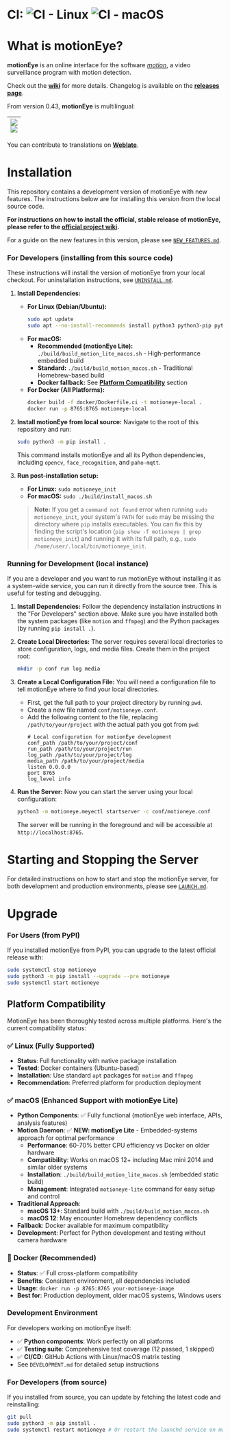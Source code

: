 # CI: ![CI - Linux](https://github.com/M1K31/MotionEye-Custom/actions/workflows/ci-linux.yml/badge.svg) ![CI - macOS](https://github.com/M1K31/MotionEye-Custom/actions/workflows/ci-macos.yml/badge.svg)

# What is motionEye?

**motionEye** is an online interface for the software [_motion_](https://motion-project.github.io/), a video surveillance program with motion detection.

Check out the [__wiki__](https://github.com/motioneye-project/motioneye/wiki) for more details. Changelog is available on the [__releases page__](https://github.com/motioneye-project/motioneye/releases).

From version 0.43, **motionEye** is multilingual:

| [![](https://hosted.weblate.org/widgets/motioneye-project/-/287x66-black.png)<br>![](https://hosted.weblate.org/widgets/motioneye-project/-/multi-auto.svg)](https://hosted.weblate.org/engage/motioneye-project/) |
| -: |

You can contribute to translations on [__Weblate__](https://hosted.weblate.org/projects/motioneye-project).

# Installation

This repository contains a development version of motionEye with new features. The instructions below are for installing this version from the local source code.

**For instructions on how to install the official, stable release of motionEye, please refer to the [official project wiki](https://github.com/motioneye-project/motioneye/wiki).**

For a guide on the new features in this version, please see [`NEW_FEATURES.md`](./NEW_FEATURES.md).

### For Developers (installing from this source code)

These instructions will install the version of motionEye from your local checkout. For uninstallation instructions, see [`UNINSTALL.md`](./UNINSTALL.md).

1.  **Install Dependencies:**
    *   **For Linux (Debian/Ubuntu):**
        ```sh
        sudo apt update
        sudo apt --no-install-recommends install python3 python3-pip python3-setuptools motion ffmpeg v4l-utils
        ```
    *   **For macOS:** 
        - **Recommended (motionEye Lite):** `./build/build_motion_lite_macos.sh` - High-performance embedded build
        - **Standard:** `./build/build_motion_macos.sh` - Traditional Homebrew-based build  
        - **Docker fallback:** See **[Platform Compatibility](#platform-compatibility)** section
    *   **For Docker (All Platforms):**
        ```sh
        docker build -f docker/Dockerfile.ci -t motioneye-local .
        docker run -p 8765:8765 motioneye-local
        ```

2.  **Install motionEye from local source:** Navigate to the root of this repository and run:
    ```sh
    sudo python3 -m pip install .
    ```
    This command installs motionEye and all its Python dependencies, including `opencv`, `face_recognition`, and `paho-mqtt`.

3.  **Run post-installation setup:**
    *   **For Linux:** `sudo motioneye_init`
    *   **For macOS:** `sudo ./build/install_macos.sh`
    > **Note:** If you get a `command not found` error when running `sudo motioneye_init`, your system's `PATH` for `sudo` may be missing the directory where `pip` installs executables. You can fix this by finding the script's location (`pip show -f motioneye | grep motioneye_init`) and running it with its full path, e.g., `sudo /home/user/.local/bin/motioneye_init`.

### Running for Development (local instance)

If you are a developer and you want to run motionEye without installing it as a system-wide service, you can run it directly from the source tree. This is useful for testing and debugging.

1.  **Install Dependencies:** Follow the dependency installation instructions in the "For Developers" section above. Make sure you have installed both the system packages (like `motion` and `ffmpeg`) and the Python packages (by running `pip install .`).

2.  **Create Local Directories:** The server requires several local directories to store configuration, logs, and media files. Create them in the project root:
    ```sh
    mkdir -p conf run log media
    ```

3.  **Create a Local Configuration File:** You will need a configuration file to tell motionEye where to find your local directories.
    *   First, get the full path to your project directory by running `pwd`.
    *   Create a new file named `conf/motioneye.conf`.
    *   Add the following content to the file, replacing `/path/to/your/project` with the actual path you got from `pwd`:
        ```
        # Local configuration for motionEye development
        conf_path /path/to/your/project/conf
        run_path /path/to/your/project/run
        log_path /path/to/your/project/log
        media_path /path/to/your/project/media
        listen 0.0.0.0
        port 8765
        log_level info
        ```

3.  **Run the Server:** Now you can start the server using your local configuration:
    ```sh
    python3 -m motioneye.meyectl startserver -c conf/motioneye.conf
    ```
    The server will be running in the foreground and will be accessible at `http://localhost:8765`.

# Starting and Stopping the Server

For detailed instructions on how to start and stop the motionEye server, for both development and production environments, please see [`LAUNCH.md`](./LAUNCH.md).

# Upgrade

### For Users (from PyPI)

If you installed motionEye from PyPI, you can upgrade to the latest official release with:
```sh
sudo systemctl stop motioneye
sudo python3 -m pip install --upgrade --pre motioneye
sudo systemctl start motioneye
```

## Platform Compatibility

MotionEye has been thoroughly tested across multiple platforms. Here's the current compatibility status:

### ✅ **Linux** (Fully Supported)
- **Status**: Full functionality with native package installation
- **Tested**: Docker containers (Ubuntu-based)
- **Installation**: Use standard `apt` packages for `motion` and `ffmpeg`
- **Recommendation**: Preferred platform for production deployment

### ✅ **macOS** (Enhanced Support with motionEye Lite)
- **Python Components**: ✅ Fully functional (motionEye web interface, APIs, analysis features)
- **Motion Daemon**: ✅ **NEW: motionEye Lite** - Embedded-systems approach for optimal performance
  - **Performance**: 60-70% better CPU efficiency vs Docker on older hardware
  - **Compatibility**: Works on macOS 12+ including Mac mini 2014 and similar older systems
  - **Installation**: `./build/build_motion_lite_macos.sh` (embedded static build)
  - **Management**: Integrated `motioneye-lite` command for easy setup and control
- **Traditional Approach**: 
  - **macOS 13+**: Standard build with `./build/build_motion_macos.sh`
  - **macOS 12**: May encounter Homebrew dependency conflicts
- **Fallback**: Docker available for maximum compatibility
- **Development**: Perfect for Python development and testing without camera hardware

### 🐳 **Docker** (Recommended)
- **Status**: ✅ Full cross-platform compatibility
- **Benefits**: Consistent environment, all dependencies included
- **Usage**: `docker run -p 8765:8765 your-motioneye-image`
- **Best for**: Production deployment, older macOS systems, Windows users

### Development Environment
For developers working on motionEye itself:
- ✅ **Python components**: Work perfectly on all platforms
- ✅ **Testing suite**: Comprehensive test coverage (12 passed, 1 skipped)
- ✅ **CI/CD**: GitHub Actions with Linux/macOS matrix testing
- See `DEVELOPMENT.md` for detailed setup instructions

### For Developers (from source)

If you installed from source, you can update by fetching the latest code and reinstalling:
```sh
git pull
sudo python3 -m pip install .
sudo systemctl restart motioneye # Or restart the launchd service on macOS
```

